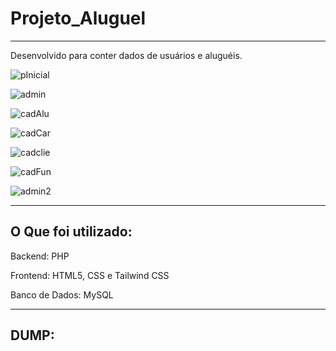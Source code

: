 # Projeto_Aluguel
-------------------------------------------------
Desenvolvido para conter dados de usuários e aluguéis.

![pInicial](https://github.com/Klaiancdrosa/Projeto_Aluguel/assets/103066223/25bbfc5c-b3aa-4e76-b065-672e02da4efe)

![admin](https://github.com/Klaiancdrosa/Projeto_Aluguel/assets/103066223/6ba828e5-2f7e-4488-9033-8f5912d42051)

![cadAlu](https://github.com/Klaiancdrosa/Projeto_Aluguel/assets/103066223/ba08bfaf-a114-4e70-8c9a-c2bbccc0b86e)

![cadCar](https://github.com/Klaiancdrosa/Projeto_Aluguel/assets/103066223/5327be06-b10b-4662-94fb-e1b4207a0691)

![cadclie](https://github.com/Klaiancdrosa/Projeto_Aluguel/assets/103066223/2fd3620e-87bc-45df-b9de-9619336800ad)

![cadFun](https://github.com/Klaiancdrosa/Projeto_Aluguel/assets/103066223/6dc01cd7-598a-4244-9e2d-5dcc472692fd)

![admin2](https://github.com/Klaiancdrosa/Projeto_Aluguel/assets/103066223/015c57ff-a8dd-494f-8725-c71e3b39a214)

---------------------------------------------------
## O Que foi utilizado:

Backend: PHP

Frontend: HTML5, CSS e Tailwind CSS

Banco de Dados: MySQL

---------------------------------------------------
## DUMP:
